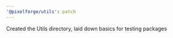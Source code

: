 ```yaml
---
'@pixelforge/utils': patch
---
```


Created the Utils directory, laid down basics for testing packages
